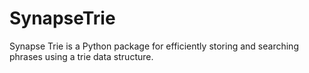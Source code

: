 # SynapseTrie
Synapse Trie is a Python package for efficiently storing and searching phrases using a trie data structure.

